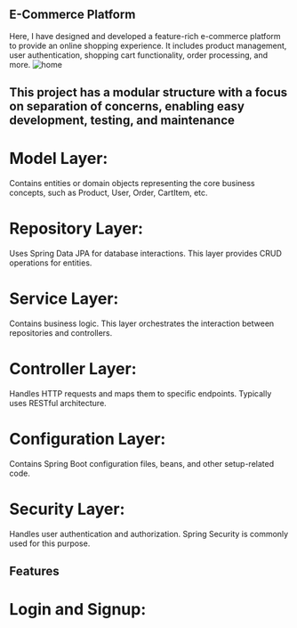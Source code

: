 ## E-Commerce Platform

Here, I have designed and developed a feature-rich e-commerce platform to provide an online shopping experience. 
It includes product management, user authentication, shopping cart functionality, order processing, and more.
![home](https://github.com/Sampritakoley/EcommerceProject-SpringBoot--Java/assets/109060246/fd8d8e65-1467-4fcb-9736-a0b8df476dc4)
## This project has  a modular structure with a focus on separation of concerns, enabling easy development, testing, and maintenance

# Model Layer: 
Contains entities or domain objects representing the core business concepts, such as Product, User, Order, CartItem, etc.
# Repository Layer:
Uses Spring Data JPA for database interactions. This layer provides CRUD operations for entities.
# Service Layer: 
Contains business logic. This layer orchestrates the interaction between repositories and controllers.
# Controller Layer:
Handles HTTP requests and maps them to specific endpoints. Typically uses RESTful architecture.
# Configuration Layer:
Contains Spring Boot configuration files, beans, and other setup-related code.
# Security Layer: 
Handles user authentication and authorization. Spring Security is commonly used for this purpose.

## Features

# Login and Signup: 


